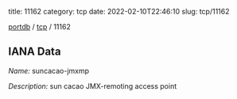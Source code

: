 title: 11162
category: tcp
date: 2022-02-10T22:46:10
slug: tcp/11162

[portdb](/) / [tcp](/category/tcp.html) / 11162


## IANA Data

_Name:_ suncacao-jmxmp

_Description:_ sun cacao JMX-remoting access point


